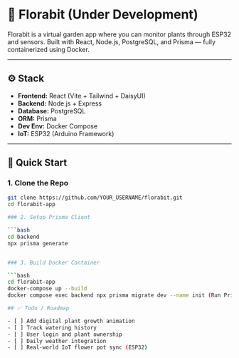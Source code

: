 # 🌿 Florabit (Under Development)

Florabit is a virtual garden app where you can monitor plants through ESP32 and sensors. Built with React, Node.js, PostgreSQL, and Prisma — fully containerized using Docker.

---

## ⚙️ Stack

- **Frontend:** React (Vite + Tailwind + DaisyUI)
- **Backend:** Node.js + Express
- **Database:** PostgreSQL
- **ORM:** Prisma
- **Dev Env:** Docker Compose
- **IoT:** ESP32 (Arduino Framework)
---

## 🚀 Quick Start

### 1. Clone the Repo

```bash
git clone https://github.com/YOUR_USERNAME/florabit.git
cd florabit-app

### 2. Setup Prisma Client

```bash
cd backend
npx prisma generate


### 3. Build Docker Container

```bash
cd florabit-app
docker-compose up --build
docker compose exec backend npx prisma migrate dev --name init (Run Prisma Migration inside backend container)

## ✅ Todo / Roadmap

- [ ] Add digital plant growth animation
- [ ] Track watering history
- [ ] User login and plant ownership
- [ ] Daily weather integration
- [ ] Real-world IoT flower pot sync (ESP32)


